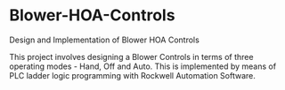 # Blower-HOA-Controls
Design and Implementation of Blower HOA Controls 

This project involves designing a Blower Controls in terms of three operating modes - Hand, Off and Auto. 
This is implemented by means of PLC ladder logic programming with Rockwell Automation Software.
